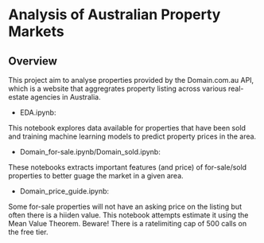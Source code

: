 # Analysis of Australian Property Markets

## Overview
This project aim to analyse properties provided by the Domain.com.au API, which is a website that aggregrates property listing across various real-estate agencies in Australia.

- EDA.ipynb:

This notebook explores data available for properties that have been sold and training machine learning models to predict property prices in the area. 

- Domain_for-sale.ipynb/Domain_sold.ipynb:

These notebooks extracts important features (and price) of for-sale/sold properties to better guage the market in a given area.

- Domain_price_guide.ipynb:

Some for-sale properties will not have an asking price on the listing but often there is a hiiden value. 
This notebook attempts estimate it using the Mean Value Theorem. 
Beware! There is a ratelimiting cap of 500 calls on the free tier.